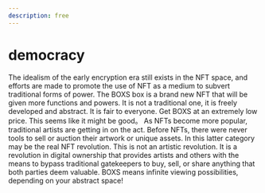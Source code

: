 ```yaml
---
description: free
---
```


# democracy

The idealism of the early encryption era still exists in the NFT space, and efforts are made to promote the use of NFT as a medium to subvert traditional forms of power. The BOXS box is a brand new NFT that will be given more functions and powers. It is not a traditional one, it is freely developed and abstract. It is fair to everyone. Get BOXS at an extremely low price. This seems like it might be good。 As NFTs become more popular, traditional artists are getting in on the act. Before NFTs, there were never tools to sell or auction their artwork or unique assets. In this latter category may be the real NFT revolution. This is not an artistic revolution. It is a revolution in digital ownership that provides artists and others with the means to bypass traditional gatekeepers to buy, sell, or share anything that both parties deem valuable. BOXS means infinite viewing possibilities, depending on your abstract space!
